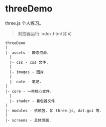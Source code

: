 # threeDemo

three.js 个人练习。

> 浏览器运行 index.html 即可

```
threeDemo
|
|- assets - 静态资源.
  |
  |- css - css 文件.
  |
  |- images - 图片.
  |
  |- note - 笔记.
|
|- core - 一些核心文件.
  |
  |- shader - 着色器文件.
|
|- modules - 依赖包. 如 three.js, dat.gui 等.
|
|- screens - 具体页面.
```
